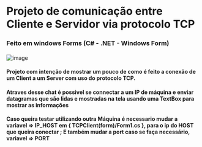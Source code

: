 # Projeto de comunicação entre Cliente e Servidor via protocolo TCP 

### Feito em windows Forms (C# - .NET - Windows Form) 
####

![image](https://user-images.githubusercontent.com/59569208/169598704-2a907033-385e-46a9-8a1e-bb4767145ec3.png)

#### Projeto com intenção de mostrar um pouco de como é feito a conexão de um Client a um Server com uso do protocolo TCP.
#### Atraves desse chat é possivel se connectar a um IP de máquina e enviar datagramas que são lidas e mostradas na tela usando uma TextBox para mostrar as informações

#### Caso queira testar utilizando outra Máquina é necessario mudar a variavel => IP_HOST em { TCPClient(form)/Form1.cs }, para o ip do HOST que queira conectar ; E também mudar a port caso se faça necessário, variavel => PORT
